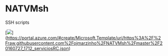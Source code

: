 # NATVMsh
SSH scripts

[<img src="http://azuredeploy.net/deploybutton.png"/>]
(https://portal.azure.com/#create/Microsoft.Template/uri/https%3A%2F%2Fraw.githubusercontent.com%2Fojmarzinho%2FNATVMsh%2Fmaster%2F20160727_1712_serviciosRC.json)




